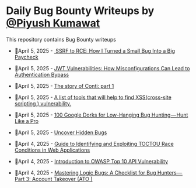 # Daily Bug Bounty Writeups by [@Piyush Kumawat](https://twitter.com/piyush_supiy) 
This repository contains Bug Bounty writeups

<!-- BLOG-POST-LIST:START -->
 - 💯April 5, 2025 - [️ SSRF to RCE: How I Turned a Small Bug Into a Big Paycheck](https://infosecwriteups.com/%EF%B8%8F-ssrf-to-rce-how-i-turned-a-small-bug-into-a-big-paycheck-574b6b889d2a?source=rss------bug_bounty-5) 

 - 💯April 5, 2025 - [JWT Vulnerabilities: How Misconfigurations Can Lead to Authentication Bypass](https://bitpanic.medium.com/jwt-vulnerabilities-how-misconfigurations-can-lead-to-authentication-bypass-96d520194b6d?source=rss------bug_bounty-5) 

 - 💯April 5, 2025 - [The story of Conti: part 1](https://medium.com/@jakboubmostefa/the-story-of-conti-part-1-c1285a89696f?source=rss------bug_bounty-5) 

 - 💯April 5, 2025 - [A list of tools that will help to find XSS&lpar;cross-site scripting &rpar; vulnerability.](https://medium.com/@loyalonlytoday/a-list-of-tools-that-will-help-to-find-xss-cross-site-scripting-vulnerability-037dfe279f51?source=rss------bug_bounty-5) 

 - 💯April 5, 2025 - [100 Google Dorks for Low-Hanging Bug Hunting — Hunt Like a Pro](https://osintteam.blog/100-google-dorks-for-low-hanging-bug-hunting-hunt-like-a-pro-be0a4c29e557?source=rss------bug_bounty-5) 

 - 💯April 5, 2025 - [Uncover Hidden Bugs](https://osintteam.blog/uncover-hidden-bugs-851603d187dd?source=rss------bug_bounty-5) 

 - 💯April 4, 2025 - [Guide to Identifying and Exploiting TOCTOU Race Conditions in Web Applications](https://fdzdev.medium.com/guide-to-identifying-and-exploiting-toctou-race-conditions-in-web-applications-c5f233e32b7f?source=rss------bug_bounty-5) 

 - 💯April 4, 2025 - [Introduction to OWASP Top 10 API Vulnerability](https://cyberw1ng.medium.com/introduction-to-owasp-top-10-api-vulnerability-43a239e782b7?source=rss------bug_bounty-5) 

 - 💯April 4, 2025 - [Mastering Logic Bugs: A Checklist for Bug Hunters — Part 3: Account Takeover &lpar;ATO &rpar;](https://medium.com/@mahdisalhi0500/mastering-logic-bugs-a-checklist-for-bug-hunters-part-3-account-takeover-ato-7af98ce87aa3?source=rss------bug_bounty-5) 
<!-- BLOG-POST-LIST:END -->
